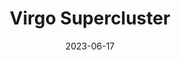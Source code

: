 ---
title: "Virgo Supercluster"
cc-type: hashtag
date: 2023-06-17
hashtag: virgo-supercluster
subdivision-of:
  - Laniakea Supercluster
tags:
  - astronomy
---
